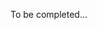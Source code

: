 To be completed...

<!-- // TODO


# 7. Loops

fade an LED in and out

nested

while()


**(3)** Write a new function, **slowClap()** that uses a [for loop](https://www.arduino.cc/en/Reference/For) and the **onOff()** function. Each time through the loop the LED should should blink 3 times, and with each iteration the LED should blink noticeably faster. Do 10 iterations.

**(0)** Write a function **testHearing()** that uses a for loop to play the frequencies from 100 to 10000 on a speaker. Delay for one millisecond for each frequency.

```c++
void loop() {
  testHearing();
}

void testHearing() {
  // your code here
  // tone(pin, note, duration);
}
```



1) Use a for loop to stay on for an increasing number of seconds: 1 second, 2 seconds, 3 seconds, ... , 10 seconds.


```c++
int ledPin = 13;

void setup() {
  pinMode(ledPin, OUTPUT);
}

void loop() {
  delayIncrease();
}

void delayIncrease() {

  // fill this out

  for (int i =       ; i            ; i++) {

    digitalWrite(ledPin, HIGH);

    // fill this out

    delay(           );

    digitalWrite(ledPin, LOW);
    delay(1000);
  }
}
```

2) Write a function **printRange()** that takes two arguments- start and end- and uses a for loop to print out all of the numbers between the start and end.

```c++
void setup() {
  Serial.begin(9600);
}

void loop() {
  printRange(3, 6);  // prints: 3, 4, 5
  printRange(1, 5);  // prints: 1, 2, 3, 4
}

void printRange(int start, int end) {
}
```

## for loop
To make the LED fade in and out, we'll use a control structure known as a [**for** loop](https://www.arduino.cc/en/Reference/For). For loops help us iterate/ repeat for a certain number of cycles.

![alt text](https://www.arduino.cc/en/uploads/Reference/ForLoopIllustrated.png)


To fade in and out:

```c++

int ledPin = 11;

void setup() {
  pinMode(ledPin, OUTPUT);
}

void loop() {
  fadeIn();
  fadeOut();
}

void fadeIn() {
    for (int i = 0; i < 255; i++) {
    analogWrite(ledPin, i);
    delay(10);
  }
}

void fadeOut() {
    for (int i = 255; i > 0; i--) {
    analogWrite(ledPin, i);
    delay(10);
  }
}
``` -->
